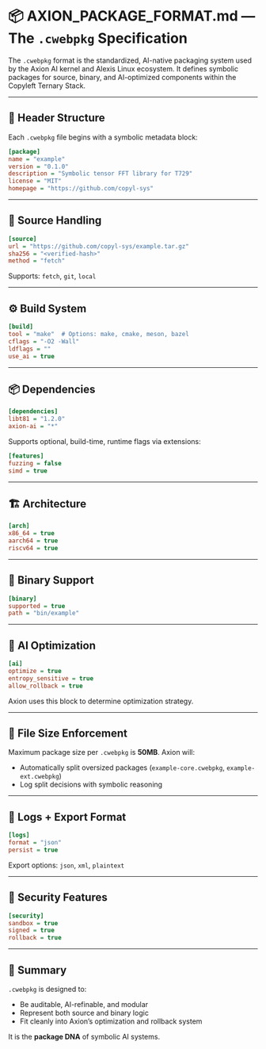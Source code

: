 # 📦 AXION_PACKAGE_FORMAT.md — The `.cwebpkg` Specification

The `.cwebpkg` format is the standardized, AI-native packaging system used by the Axion AI kernel and Alexis Linux ecosystem. It defines symbolic packages for source, binary, and AI-optimized components within the Copyleft Ternary Stack.

---

## 🧾 Header Structure
Each `.cwebpkg` file begins with a symbolic metadata block:

```ini
[package]
name = "example"
version = "0.1.0"
description = "Symbolic tensor FFT library for T729"
license = "MIT"
homepage = "https://github.com/copyl-sys"
```

---

## 🧩 Source Handling
```ini
[source]
url = "https://github.com/copyl-sys/example.tar.gz"
sha256 = "<verified-hash>"
method = "fetch"
```  
Supports: `fetch`, `git`, `local`

---

## ⚙️ Build System
```ini
[build]
tool = "make"  # Options: make, cmake, meson, bazel
cflags = "-O2 -Wall"
ldflags = ""
use_ai = true
```

---

## 📦 Dependencies
```ini
[dependencies]
libt81 = "1.2.0"
axion-ai = "*"
```
Supports optional, build-time, runtime flags via extensions:

```ini
[features]
fuzzing = false
simd = true
```

---

## 🏗️ Architecture
```ini
[arch]
x86_64 = true
aarch64 = true
riscv64 = true
```

---

## 🔄 Binary Support
```ini
[binary]
supported = true
path = "bin/example"
```

---

## 🧠 AI Optimization
```ini
[ai]
optimize = true
entropy_sensitive = true
allow_rollback = true
```
Axion uses this block to determine optimization strategy.

---

## 🚫 File Size Enforcement
Maximum package size per `.cwebpkg` is **50MB**. Axion will:
- Automatically split oversized packages (`example-core.cwebpkg`, `example-ext.cwebpkg`)
- Log split decisions with symbolic reasoning

---

## 📁 Logs + Export Format
```ini
[logs]
format = "json"
persist = true
```
Export options: `json`, `xml`, `plaintext`

---

## 🔐 Security Features
```ini
[security]
sandbox = true
signed = true
rollback = true
```

---

## 📜 Summary
`.cwebpkg` is designed to:
- Be auditable, AI-refinable, and modular
- Represent both source and binary logic
- Fit cleanly into Axion’s optimization and rollback system

It is the **package DNA** of symbolic AI systems.
